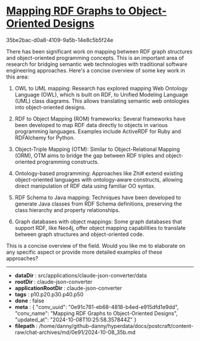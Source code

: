 # [Mapping RDF Graphs to Object-Oriented Designs](https://claude.ai/chat/0e91c781-eb68-4818-b4ed-e915dfd1e9dd)

35be2bac-d0a8-4109-9a5b-14e8c5b5f24e

 There has been significant work on mapping between RDF graph structures and object-oriented programming concepts. This is an important area of research for bridging semantic web technologies with traditional software engineering approaches. Here's a concise overview of some key work in this area:

1. OWL to UML mapping: Research has explored mapping Web Ontology Language (OWL), which is built on RDF, to Unified Modeling Language (UML) class diagrams. This allows translating semantic web ontologies into object-oriented designs.

2. RDF to Object Mapping (ROM) frameworks: Several frameworks have been developed to map RDF data directly to objects in various programming languages. Examples include ActiveRDF for Ruby and RDFAlchemy for Python.

3. Object-Triple Mapping (OTM): Similar to Object-Relational Mapping (ORM), OTM aims to bridge the gap between RDF triples and object-oriented programming constructs.

4. Ontology-based programming: Approaches like Zhi# extend existing object-oriented languages with ontology-aware constructs, allowing direct manipulation of RDF data using familiar OO syntax.

5. RDF Schema to Java mapping: Techniques have been developed to generate Java classes from RDF Schema definitions, preserving the class hierarchy and property relationships.

6. Graph databases with object mappings: Some graph databases that support RDF, like Neo4j, offer object mapping capabilities to translate between graph structures and object-oriented code.

This is a concise overview of the field. Would you like me to elaborate on any specific aspect or provide more detailed examples of these approaches?

---

* **dataDir** : src/applications/claude-json-converter/data
* **rootDir** : claude-json-converter
* **applicationRootDir** : claude-json-converter
* **tags** : p10.p20.p30.p40.p50
* **done** : false
* **meta** : {
  "conv_uuid": "0e91c781-eb68-4818-b4ed-e915dfd1e9dd",
  "conv_name": "Mapping RDF Graphs to Object-Oriented Designs",
  "updated_at": "2024-10-08T10:25:58.357844Z"
}
* **filepath** : /home/danny/github-danny/hyperdata/docs/postcraft/content-raw/chat-archives/md/0e91/2024-10-08_35b.md